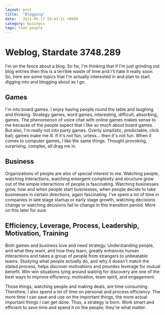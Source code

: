 ```yaml
---
layout: post
title:  "Blogging"
date:   2021-09-17 19:43:11 +0000
category: business
tags: time people
---
```


# Weblog, Stardate 3748.289
I'm on the fence about a blog. So far, I'm thinking that if I'm just grinding out blog entries then this is a terrible waste of time and I'll hate it really soon. So, here are some topics that I'm actually interested in and plan to start digging into and blogging about as I go.  

## Games
I'm into board games. I enjoy having people round the table and laughing and thinking. Strategy games, word games, interesting, difficult, absorbing, games. The phenomenon of voice chat with online games makes sense to me because of the people aspect that I like so much about board games. But also, I'm really not into party games. Overly simplistic, predictable, click bait, games make me ill. If it's not fun, unless... then it's not fun. When it comes to computer games, I like the same things. Thought provoking, surprising, complex, all drag me in.  

## Business
Organizations of people are also of special interest to me. Watching people, watching interactions, watching emergent complexity and structure grow out of the simple interactions of people is fascinating. Watching businesses grow, how and when people start businesses, when people decide to take businesses in certain directions, again fascinating. I've spent a lot of time in companies in late stage startup or early stage growth, watching decisions change or watching decisions fail to change in this transition period. More on this later for sure.  

## Efficiency, Leverage, Process, Leadership, Motivation, Training
Both games and business love and need strategy. Understanding people, and what they want, and how they learn, greatly enhances human interactions and takes a group of people from strangers to unbeatable teams. Studying what people actually do, and why it doesn't match the stated process, helps discover motivations and provides leverage for mutual benefit. Win-win situations lying around waiting for discovery are one of the best ways to improve efficiency, motivation, team spirit, and engagement.  

Those things, watching people and making deals, are time consuming. Therefore, I also spend a lot of time on personal and process efficiency. The more time I can save and use on the important things, the more actual important things I can get done. Thus, a strategy is born. Work smart and efficient to save time and spend it on the people; they're what matter.  
